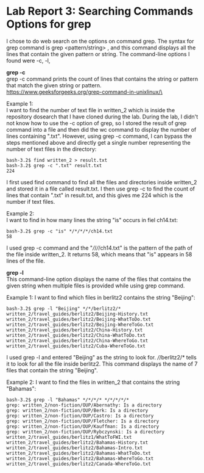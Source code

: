 # Lab Report 3: Searching Commands Options for grep

I chose to do web search on the options on command grep. 
The syntax for grep command is grep <pattern/string> <file>, and this command displays all the lines that contain the given pattern or string.
The command-line options I found were -c, -l,


**grep -c**\
grep -c command prints the count of lines that contains the string or pattern that match the given string or pattern.
https://www.geeksforgeeks.org/grep-command-in-unixlinux/\

Example 1:\
I want to find the number of text file in written_2 which is inside the repository dosearch that I have cloned during the lab. 
During the lab, I didn't not know how to use the -c option of grep, so I stored the result of grep command into a file and then did the wc command to display the number of lines containing ".txt". However, using grep -c command, I can bypass the steps mentioned above and directly get a single number representing the number of text files in the directory:
```
bash-3.2$ find written_2 > result.txt
bash-3.2$ grep -c ".txt" result.txt
224
```
I first used find command to find all the files and directories inside written_2 and stored it in a file called result.txt. I then use grep -c to find the count of lines that contain ".txt" in result.txt, and this gives me 224 which is the number if text files.
  
Example 2:\
I want to find in how many lines the string "is" occurs in fiel ch14.txt:
```
bash-3.2$ grep -c "is" */*/*/*/ch14.txt
58
```
I used grep -c command and the "*/*/*/*/ch14.txt" is the pattern of the path of the file inside written_2. It returns 58, which means that "is" appears in 58 lines of the file.
  

**grep -l**\
This command-line option displays the name of the files that contains the given string when multiple files is provided while using grep command.

Example 1:
I want to find which files in berlitz2 contains the string "Beijing":
```
bash-3.2$ grep -l "Beijing" */*/berlitz2/*
written_2/travel_guides/berlitz2/Beijing-History.txt
written_2/travel_guides/berlitz2/Beijing-WhatToDo.txt
written_2/travel_guides/berlitz2/Beijing-WhereToGo.txt
written_2/travel_guides/berlitz2/China-History.txt
written_2/travel_guides/berlitz2/China-WhatToDo.txt
written_2/travel_guides/berlitz2/China-WhereToGo.txt
written_2/travel_guides/berlitz2/Cuba-WhereToGo.txt
```
I used grep -l and entered "Beijing" as the string to look for. */*/berlitz2/* tells it to look for all the file inside berlitz2. This command displays the name of 7 files that contain the string "Beijing".
  
Example 2:
I want to find the files in written_2 that contains the string "Bahamas":
```
bash-3.2$ grep -l "Bahamas" */*/*/* */*/*/*/*
grep: written_2/non-fiction/OUP/Abernathy: Is a directory
grep: written_2/non-fiction/OUP/Berk: Is a directory
grep: written_2/non-fiction/OUP/Castro: Is a directory
grep: written_2/non-fiction/OUP/Fletcher: Is a directory
grep: written_2/non-fiction/OUP/Kauffman: Is a directory
grep: written_2/non-fiction/OUP/Rybczynski: Is a directory
written_2/travel_guides/berlitz1/WhatToFWI.txt
written_2/travel_guides/berlitz2/Bahamas-History.txt
written_2/travel_guides/berlitz2/Bahamas-Intro.txt
written_2/travel_guides/berlitz2/Bahamas-WhatToDo.txt
written_2/travel_guides/berlitz2/Bahamas-WhereToGo.txt
written_2/travel_guides/berlitz2/Canada-WhereToGo.txt
```


